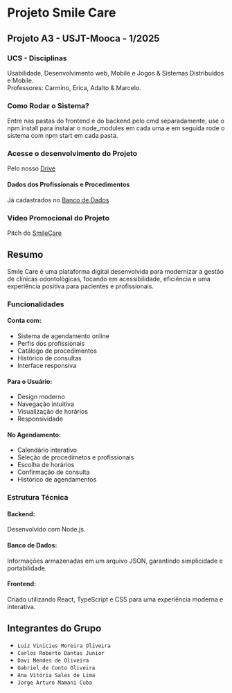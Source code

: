 # Projeto Smile Care
## Projeto A3 - USJT-Mooca - 1/2025 

### UCS - Disciplinas

Usabilidade, Desenvolvimento web, Mobile e Jogos & Sistemas Distribuídos e Mobile. <br>
Professores: Carmino, Erica, Adalto & Marcelo. <br>

### Como Rodar o Sistema?

Entre nas pastas do frontend e do backend pelo cmd separadamente, use o npm install para instalar o node_modules em cada uma e em seguida rode o sistema com npm start em cada pasta. <br>

### Acesse o desenvolvimento do Projeto 

Pelo nosso [Drive](https://drive.google.com/drive/folders/1ZB0C2r8-kvXeorpLChr0kcThFnjDxgQf?usp=sharing)<br>

#### Dados dos Profissionais e  Procedimentos

Já cadastrados no [Banco de Dados](https://drive.google.com/file/d/1tK4xV1MZ4FML6psAteEBrX93c2FafBVq/view?usp=sharing)

### Vídeo Promocional do Projeto 

Pitch do [SmileCare](https://youtu.be/2xKk21Zwi04)


## Resumo

Smile Care é uma plataforma digital
desenvolvida para modernizar a gestão
de clínicas odontológicas, focando em
acessibilidade, eficiência e uma
experiência positiva para pacientes e
profissionais.

### Funcionalidades
 
#### Conta com:

- Sistema de agendamento online
- Perfis dos profissionais
- Catálogo de procedimentos
- Histórico de consultas
- Interface responsiva

#### Para o Usuário:

- Design moderno
- Navegação intuitiva
- Visualização de horários
- Responsividade

#### No Agendamento:

- Calendário interativo
- Seleção de procedimetos e profissionais
- Escolha de horários
- Confirmação de consulta
- Histórico de agendamentos

### Estrutura Técnica

#### Backend: 

Desenvolvido com Node.js.

#### Banco de Dados:

Informações armazenadas em um arquivo JSON, garantindo simplicidade e portabilidade.

#### Frontend: 

Criado utilizando React, TypeScript e CSS para uma experiência moderna e interativa.


## Integrantes do Grupo 

- ```Luiz Vinicius Moreira Oliveira```
- ```Carlos Roberto Dantas Junior```
- ```Davi Mendes de Oliveira```
- ```Gabriel de Conto Oliveira```
- ```Ana Vitória Sales de Lima```
- ```Jorge Arturo Mamani Cuba```

